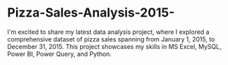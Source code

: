 # Pizza-Sales-Analysis-2015-
I'm excited to share my latest data analysis project, where I explored a comprehensive dataset of pizza sales spanning from January 1, 2015, to December 31, 2015. This project showcases my skills in MS Excel, MySQL, Power BI, Power Query, and Python.
